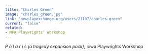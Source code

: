 ```yaml
---
title: "Charles Green"
image: "charles_green.jpg"
link: "newplayexchange.org/users/21107/charles-green"
current: "false"
related:
- MFA Playwrights’ Workshop
---
```


*P o l a r i s (a tragedy expansion pack)*, Iowa Playwrights Workshop

